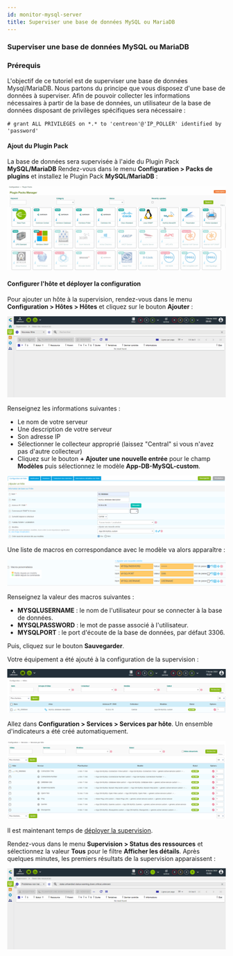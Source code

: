```yaml
---
id: monitor-mysql-server
title: Superviser une base de données MySQL ou MariaDB
---
```


### Superviser une base de données MySQL ou MariaDB

### Prérequis

L'objectif de ce tutoriel est de superviser une base de données Mysql/MariaDB. Nous partons du principe que vous disposez d'une base de données à superviser.
Afin de pouvoir collecter les informations nécessaires à partir de la base de données, un utilisateur de la base de données disposant de privilèges spécifiques sera nécessaire :
```
# grant ALL PRIVILEGES on *.* to 'centreon'@'IP_POLLER' identified by 'password'
```

#### Ajout du Plugin Pack

La base de données sera supervisée à l'aide du Plugin Pack **MySQL/MariaDB**
Rendez-vous dans le menu **Configuration > Packs de plugins** et installez le Plugin Pack **MySQL/MariaDB** :

![image](../assets/getting-started/quick_start_mysql_0.gif)

#### Configurer l'hôte et déployer la configuration 

Pour ajouter un hôte à la supervision, rendez-vous dans le menu **Configuration > Hôtes > Hôtes** et cliquez sur le bouton **Ajouter** :

![image](../assets/getting-started/quick_start_mysql_1a.gif)

Renseignez les informations suivantes :

* Le nom de votre serveur
* Une description de votre serveur
* Son adresse IP
* Sélectionner le collecteur approprié (laissez "Central" si vous n'avez pas d'autre collecteur)
* Cliquez sur le bouton **+ Ajouter une nouvelle entrée** pour le champ **Modèles** puis sélectionnez le modèle
**App-DB-MySQL-custom**.

![image](../assets/getting-started/quick_start_mysql_1a.png)

Une liste de macros en correspondance avec le modèle va alors apparaître :

![image](../assets/getting-started/quick_start_mysql_1b.png)

Renseignez la valeur des macros suivantes :

* **MYSQLUSERNAME** : le nom de l'utilisateur pour se connecter à la base de données.
* **MYSQLPASSWORD** : le mot de passe associé à l'utilisateur.
* **MYSQLPORT** : le port d'écoute de la base de données, par défaut 3306.

Puis, cliquez sur le bouton **Sauvegarder**.

Votre équipement a été ajouté à la configuration de la supervision :

![image](../assets/getting-started/quick_start_mysql_2.png)

Allez dans **Configuration > Services > Services par hôte**. Un ensemble d'indicateurs a été créé automatiquement.

![image](../assets/getting-started/quick_start_mysql_3.png)

Il est maintenant temps de [déployer la supervision](#déployer-une-configuration).

Rendez-vous dans le menu **Supervision > Status des ressources** et sélectionnez la valeur **Tous** pour le
filtre **Afficher les détails**. Après quelques minutes, les premiers résultats de la supervision apparaissent :

![image](../assets/getting-started/quick_start_mysql_4.gif)